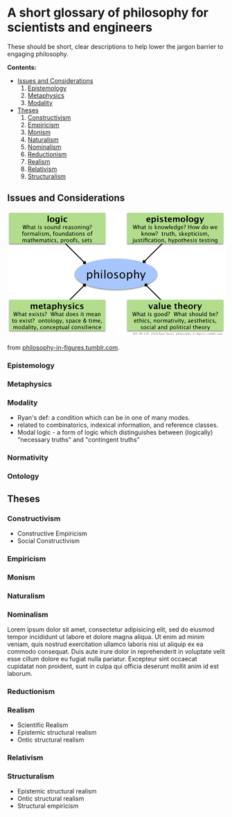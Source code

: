A short glossary of philosophy for scientists and engineers
================================================================================

These should be short, clear descriptions to help lower the jargon barrier
to engaging philosophy.

**Contents:**

-   [Issues and Considerations](#issues-and-considerations)
    1.  [Epistemology](#epistemology)
    1.  [Metaphysics](#metaphysics)
    1.  [Modality](#modality)
-   [Theses](#these)
    1.  [Constructivism](#constructivism)
    1.  [Empiricism](#empiricism)
    1.  [Monism](#monism)
    1.  [Naturalism](#naturalism)
    1.  [Nominalism](#nominalism)
    1.  [Reductionism](#reductionism)
    1.  [Realism](#realism)
    1.  [Relativism](#relativism)
    1.  [Structuralism](#structuralism)


Issues and Considerations
--------------------------------------------------------------------------------

<img src="img/branches-of-philosophy-v02.png " alt="Ryan's figure on the main branches of philosophy" title="Ryan's figure on the main branches of philosophy" width="700"/>

from [philosophy-in-figures.tumblr.com](http://philosophy-in-figures.tumblr.com/post/88506540221/main-branches).


### Epistemology

### Metaphysics

### Modality

-   Ryan's def: a condition which can be in one of many modes.
-   related to combinatorics, indexical information, and reference classes.
-   Modal logic - a form of logic which distinguishes between (logically) "necessary truths" and "contingent truths"

### Normativity

### Ontology


Theses
--------------------------------------------------------------------------------

### Constructivism

-   Constructive Empiricism
-   Social Constructivism


### Empiricism

### Monism

### Naturalism

### Nominalism

Lorem ipsum dolor sit amet, consectetur adipisicing elit, sed do eiusmod tempor
incididunt ut labore et dolore magna aliqua. Ut enim ad minim veniam, quis
nostrud exercitation ullamco laboris nisi ut aliquip ex ea commodo consequat.
Duis aute irure dolor in reprehenderit in voluptate velit esse cillum dolore
eu fugiat nulla pariatur. Excepteur sint occaecat cupidatat non proident,
sunt in culpa qui officia deserunt mollit anim id est laborum.

### Reductionism

### Realism

-   Scientific Realism
-   Epistemic structural realism
-   Ontic structural realism

### Relativism

### Structuralism

-   Epistemic structural realism
-   Ontic structural realism
-   Structural empiricism


